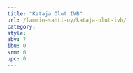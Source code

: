 ```yaml
---
title: "Kataja Olut IVB"
url: /lammin-sahti-oy/kataja-olut-ivb/
category: 
style: 
abv: 7
ibu: 0
srm: 0
upc: 0
---
```


